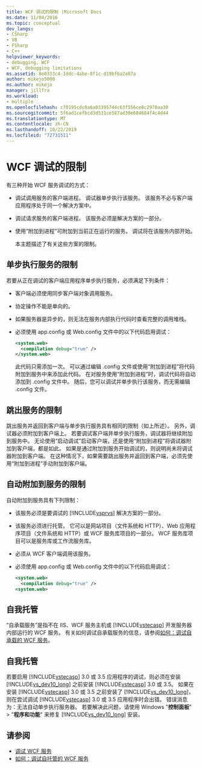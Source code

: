 ```yaml
---
title: WCF 调试的限制 |Microsoft Docs
ms.date: 11/04/2016
ms.topic: conceptual
dev_langs:
- CSharp
- VB
- FSharp
- C++
helpviewer_keywords:
- debugging, WCF
- WCF, debugging limitations
ms.assetid: 8e0333c4-1ddc-4abe-8f1c-d19bf6a2a07a
author: mikejo5000
ms.author: mikejo
manager: jillfra
ms.workload:
- multiple
ms.openlocfilehash: c70195cdc0a6a03395744c63f556ce8c2970aa30
ms.sourcegitcommit: 5f6ad1cefbcd3d531ce587ad30e684684f4c4d44
ms.translationtype: MT
ms.contentlocale: zh-CN
ms.lasthandoff: 10/22/2019
ms.locfileid: "72731511"
---
```

# <a name="limitations-on-wcf-debugging"></a>WCF 调试的限制
有三种开始 WCF 服务调试的方式：

- 调试调用服务的客户端进程。 调试器单步执行该服务。 该服务不必与客户端应用程序处于同一个解决方案中。

- 调试请求服务的客户端进程。 该服务必须是解决方案的一部分。

- 使用“附加到进程”可附加到当前正在运行的服务。 调试将在该服务内部开始。

  本主题描述了有关这些方案的限制。

## <a name="limitations-on-stepping-into-a-service"></a>单步执行服务的限制
 若要从正在调试的客户端应用程序单步执行服务，必须满足下列条件：

- 客户端必须使用同步客户端对象调用服务。

- 协定操作不能是单向的。

- 如果服务器是异步的，则无法在服务内部执行代码时查看完整的调用堆栈。

- 必须使用 app.config 或 Web.config 文件中的以下代码启用调试：

    ```xml
    <system.web>
      <compilation debug="true" />
    </system.web>
    ```

     此代码只需添加一次。 可以通过编辑 .config 文件或使用“附加到进程”将代码附加到服务中来添加此代码。 在对服务使用“附加到进程”时，调试代码将自动添加到 .config 文件中。 随后，您可以调试并单步执行该服务，而无需编辑 .config 文件。

## <a name="limitations-on-stepping-out-of-a-service"></a>跳出服务的限制
 跳出服务并返回到客户端与单步执行服务具有相同的限制（如上所述）。 另外，调试器必须附加到客户端上。 若要调试客户端并单步执行服务，调试器将继续附加到服务中。 无论使用“启动调试”启动客户端，还是使用“附加到进程”将调试器附加到客户端，都是如此。 如果是通过附加到服务开始调试的，则说明尚未将调试器附加到客户端。 在这种情况下，如果需要跳出服务并返回到客户端，必须先使用“附加到进程”手动附加到客户端。

## <a name="limitations-on-automatic-attach-to-a-service"></a>自动附加到服务的限制
 自动附加到服务具有下列限制：

- 该服务必须是要调试的 [!INCLUDE[vsprvs](../code-quality/includes/vsprvs_md.md)] 解决方案的一部分。

- 该服务必须进行托管。 它可以是网站项目（文件系统和 HTTP）、Web 应用程序项目（文件系统和 HTTP）或 WCF 服务库项目的一部分。 WCF 服务库项目可以是服务库或工作流服务库。

- 必须从 WCF 客户端调用该服务。

- 必须使用 app.config 或 Web.config 文件中的以下代码启用调试：

  ```xml
  <system.web>
    <compilation debug="true" />
  <system.web>
  ```

## <a name="self-hosting"></a>自我托管
 “自承载服务”是指不在 IIS、WCF 服务主机或 [!INCLUDE[vstecasp](../code-quality/includes/vstecasp_md.md)] 开发服务器内部运行的 WCF 服务。 有关如何调试自承载服务的信息，请参阅[如何：调试自承载的 WCF 服务](../debugger/how-to-debug-a-self-hosted-wcf-service.md)。

## <a name="self-hosting"></a>自我托管
 若要启用 [!INCLUDE[vstecasp](../code-quality/includes/vstecasp_md.md)] 3.0 或 3.5 应用程序的调试，则必须在安装 [!INCLUDE[vs_dev10_long](../code-quality/includes/vs_dev10_long_md.md)] 之前安装 [!INCLUDE[vstecasp](../code-quality/includes/vstecasp_md.md)] 3.0 或 3.5。 如果在安装 [!INCLUDE[vstecasp](../code-quality/includes/vstecasp_md.md)] 3.0 或 3.5 之前安装了 [!INCLUDE[vs_dev10_long](../code-quality/includes/vs_dev10_long_md.md)]，则在尝试调试 [!INCLUDE[vstecasp](../code-quality/includes/vstecasp_md.md)] 3.0 或 3.5 应用程序时会出错。 错误消息为：无法自动单步执行服务器。 若要解决此问题，请使用 Windows "**控制面板**"  >  "**程序和功能**" 来修复 [!INCLUDE[vs_dev10_long](../code-quality/includes/vs_dev10_long_md.md)] 安装。

## <a name="see-also"></a>请参阅
- [调试 WCF 服务](../debugger/debugging-wcf-services.md)
- [如何：调试自托管的 WCF 服务](../debugger/how-to-debug-a-self-hosted-wcf-service.md)

